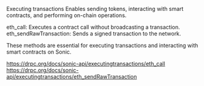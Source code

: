 Executing transactions
Enables sending tokens, interacting with smart contracts, and performing on-chain operations.

eth_call: Executes a contract call without broadcasting a transaction.
eth_sendRawTransaction: Sends a signed transaction to the network.

These methods are essential for executing transactions and interacting with smart contracts on Sonic.

https://drpc.org/docs/sonic-api/executingtransactions/eth_call
https://drpc.org/docs/sonic-api/executingtransactions/eth_sendRawTransaction